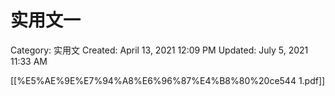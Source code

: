 # 实用文一

Category: 实用文
Created: April 13, 2021 12:09 PM
Updated: July 5, 2021 11:33 AM

[[%E5%AE%9E%E7%94%A8%E6%96%87%E4%B8%80%20ce544 1.pdf]]